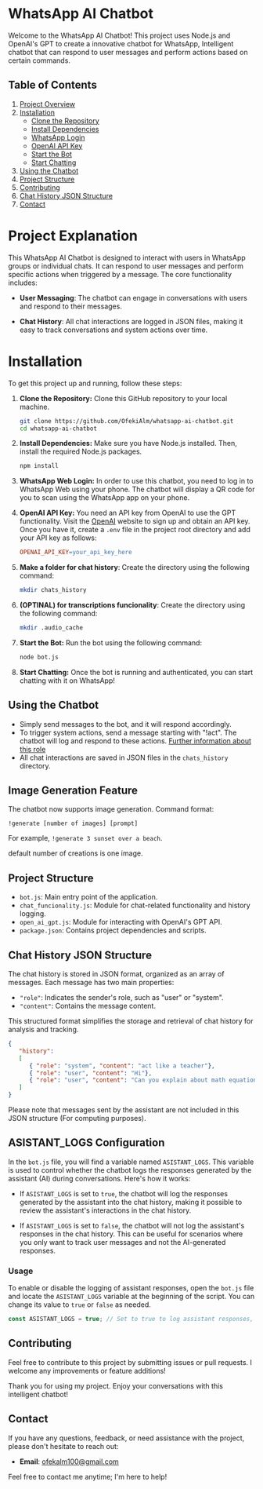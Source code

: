 # WhatsApp AI Chatbot

Welcome to the WhatsApp AI Chatbot! This project uses Node.js and OpenAI's GPT to create a innovative chatbot for WhatsApp, Intelligent chatbot that can respond to user messages and perform actions based on certain commands.

## Table of Contents

1. [Project Overview](#project-overview)
2. [Installation](#installation)
   - [Clone the Repository](#clone-the-repository)
   - [Install Dependencies](#install-dependencies)
   - [WhatsApp Login](#whatsapp-web-login)
   - [OpenAI API Key](#openai-api-key)
   - [Start the Bot](#start-the-bot)
   - [Start Chatting](#start-chatting)
3. [Using the Chatbot](#using-the-chatbot)
4. [Project Structure](#project-structure)
5. [Contributing](#contributing)
6. [Chat History JSON Structure](#chat-history-json-structure)
7. [Contact](#contact)

# Project Explanation

This WhatsApp AI Chatbot is designed to interact with users in WhatsApp groups or individual chats. It can respond to user messages and perform specific actions when triggered by a message. The core functionality includes:

- **User Messaging**: The chatbot can engage in conversations with users and respond to their messages.

- **Chat History**: All chat interactions are logged in JSON files, making it easy to track conversations and system actions over time.

# Installation

To get this project up and running, follow these steps:

1. **Clone the Repository:** Clone this GitHub repository to your local machine.
    ```bash
    git clone https://github.com/OfekiAlm/whatsapp-ai-chatbot.git
    cd whatsapp-ai-chatbot
    ```
2. **Install Dependencies:** Make sure you have Node.js installed. Then, install the required Node.js packages.
    ```bash
    npm install
    ```

3. **WhatsApp Web Login:** In order to use this chatbot, you need to log in to WhatsApp Web using your phone. The chatbot will display a QR code for you to scan using the WhatsApp app on your phone.

4. **OpenAI API Key:** You need an API key from OpenAI to use the GPT functionality. Visit the [OpenAI](https://platform.openai.com/account/api-keys) website to sign up and obtain an API key. Once you have it, create a `.env` file in the project root directory and add your API key as follows:
    ```makefile
    OPENAI_API_KEY=your_api_key_here
    ```
5. **Make a folder for chat history**: Create the directory using the following command:
   ```bash
   mkdir chats_history
   ```
6. **(OPTINAL) for transcriptions funcionality**:
Create the directory using the following command:
   ```bash
   mkdir .audio_cache
   ```
6. **Start the Bot:** Run the bot using the following command:
    ```bash
    node bot.js
    ```
7. **Start Chatting:** Once the bot is running and authenticated, you can start chatting with it on WhatsApp!


## Using the Chatbot

- Simply send messages to the bot, and it will respond accordingly.
- To trigger system actions, send a message starting with "!act". The chatbot will log and respond to these actions. [Further information about this role](https://community.openai.com/t/the-system-role-how-it-influences-the-chat-behavior/87353)
- All chat interactions are saved in JSON files in the `chats_history` directory.

## Image Generation Feature

The chatbot now supports image generation. Command format:
```
!generate [number of images] [prompt]
```
For example, `!generate 3 sunset over a beach`.

default number of creations is one image.

## Project Structure

- `bot.js`: Main entry point of the application.
- `chat_funcionality.js`: Module for chat-related functionality and history logging.
- `open_ai_gpt.js`: Module for interacting with OpenAI's GPT API.
- `package.json`: Contains project dependencies and scripts.

## Chat History JSON Structure

The chat history is stored in JSON format, organized as an array of messages. Each message has two main properties:

- `"role"`: Indicates the sender's role, such as "user" or "system".
- `"content"`: Contains the message content.

This structured format simplifies the storage and retrieval of chat history for analysis and tracking.

```json
{
   "history":
   [
      { "role": "system", "content": "act like a teacher"},
      { "role": "user", "content": "Hi"},
      { "role": "user", "content": "Can you explain about math equations?"}
   ]
}
```
Please note that messages sent by the assistant are not included in this JSON structure (For computing purposes).

## ASISTANT_LOGS Configuration

In the `bot.js` file, you will find a variable named `ASISTANT_LOGS`. This variable is used to control whether the chatbot logs the responses generated by the assistant (AI) during conversations. Here's how it works:

- If `ASISTANT_LOGS` is set to `true`, the chatbot will log the responses generated by the assistant into the chat history, making it possible to review the assistant's interactions in the chat history.

- If `ASISTANT_LOGS` is set to `false`, the chatbot will not log the assistant's responses in the chat history. This can be useful for scenarios where you only want to track user messages and not the AI-generated responses.

### Usage

To enable or disable the logging of assistant responses, open the `bot.js` file and locate the `ASISTANT_LOGS` variable at the beginning of the script. You can change its value to `true` or `false` as needed.

```javascript
const ASISTANT_LOGS = true; // Set to true to log assistant responses, or false to exclude them from the chat history.
```

## Contributing

Feel free to contribute to this project by submitting issues or pull requests. I welcome any improvements or feature additions!

Thank you for using my project. Enjoy your conversations with this intelligent chatbot!

## Contact

If you have any questions, feedback, or need assistance with the project, please don't hesitate to reach out:

- **Email**: [ofekalm100@gmail.com](mailto:ofekalm100@example.com)

Feel free to contact me anytime; I'm here to help!